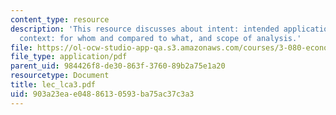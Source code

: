```yaml
---
content_type: resource
description: 'This resource discusses about intent: intended application of the study,
  context: for whom and compared to what, and scope of analysis.'
file: https://ol-ocw-studio-app-qa.s3.amazonaws.com/courses/3-080-economic-environmental-issues-in-materials-selection-fall-2005/903a23eae04886130593ba75ac37c3a3_lec_lca3.pdf
file_type: application/pdf
parent_uid: 984426f8-de30-863f-3760-89b2a75e1a20
resourcetype: Document
title: lec_lca3.pdf
uid: 903a23ea-e048-8613-0593-ba75ac37c3a3
---
```

